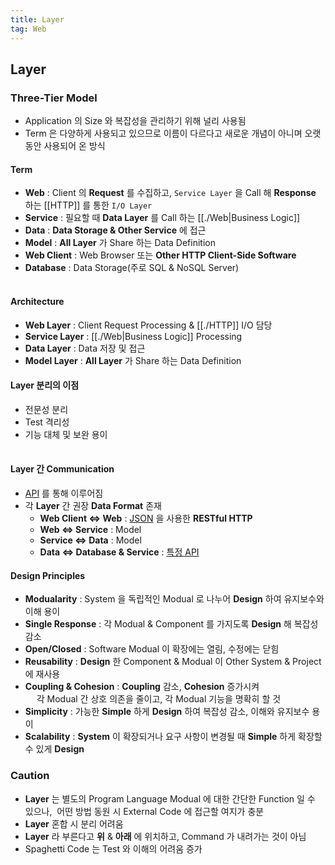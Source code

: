 ```yaml
---
title: Layer
tag: Web
---
```


## Layer

### Three-Tier Model

- Application 의 Size 와 복잡성을 관리하기 위해 널리 사용됨
- Term 은 다양하게 사용되고 있으므로 이름이 다르다고 새로운 개념이 아니며 오랫동안 사용되어 온 방식

#### Term

- **Web** : Client 의 **Request** 를 수집하고, `Service Layer` 을 Call 해 **Response** 하는 [[HTTP]] 를 통한 `I/O Layer`
- **Service** : 필요할 때 **Data Layer** 를 Call 하는 [[./Web|Business Logic]]
- **Data** : **Data Storage & Other Service** 에 접근
- **Model** : **All Layer** 가 Share 하는 Data Definition
- **Web Client** : Web Browser 또는 **Other HTTP Client-Side Software**
- **Database** : Data Storage(주로 SQL & NoSQL Server)

<!-- draw.io diagram -->
<div class="mxgraph" style="margin:auto;max-width:100%;border:1px solid transparent;" data-mxgraph="{&quot;highlight&quot;:&quot;#FFFFFF&quot;,&quot;nav&quot;:true,&quot;resize&quot;:true,&quot;toolbar&quot;:&quot;zoom layers tags lightbox&quot;,&quot;edit&quot;:&quot;_blank&quot;,&quot;xml&quot;:&quot;&lt;mxfile host=\&quot;app.diagrams.net\&quot; agent=\&quot;Mozilla/5.0 (Macintosh; Intel Mac OS X 10_15_7) AppleWebKit/537.36 (KHTML, like Gecko) Chrome/128.0.0.0 Safari/537.36\&quot; version=\&quot;24.7.8\&quot;&gt;\n  &lt;diagram id=\&quot;prtHgNgQTEPvFCAcTncT\&quot; name=\&quot;Page-1\&quot;&gt;\n    &lt;mxGraphModel dx=\&quot;504\&quot; dy=\&quot;703\&quot; grid=\&quot;1\&quot; gridSize=\&quot;10\&quot; guides=\&quot;1\&quot; tooltips=\&quot;1\&quot; connect=\&quot;1\&quot; arrows=\&quot;1\&quot; fold=\&quot;1\&quot; page=\&quot;1\&quot; pageScale=\&quot;1\&quot; pageWidth=\&quot;827\&quot; pageHeight=\&quot;1169\&quot; math=\&quot;0\&quot; shadow=\&quot;0\&quot;&gt;\n      &lt;root&gt;\n        &lt;mxCell id=\&quot;0\&quot; /&gt;\n        &lt;mxCell id=\&quot;1\&quot; parent=\&quot;0\&quot; /&gt;\n        &lt;mxCell id=\&quot;dNxyNK7c78bLwvsdeMH5-11\&quot; value=\&quot;Vertical Layer\&quot; style=\&quot;swimlane;html=1;startSize=20;horizontal=1;containerType=tree;glass=0;\&quot; parent=\&quot;1\&quot; vertex=\&quot;1\&quot;&gt;\n          &lt;mxGeometry x=\&quot;40\&quot; y=\&quot;80\&quot; width=\&quot;680\&quot; height=\&quot;260\&quot; as=\&quot;geometry\&quot;&gt;\n            &lt;mxRectangle x=\&quot;40\&quot; y=\&quot;80\&quot; width=\&quot;90\&quot; height=\&quot;30\&quot; as=\&quot;alternateBounds\&quot; /&gt;\n          &lt;/mxGeometry&gt;\n        &lt;/mxCell&gt;\n        &lt;mxCell id=\&quot;S6ZYbawEhijRoYvT3STJ-4\&quot; value=\&quot;Web Client\&quot; style=\&quot;rounded=1;whiteSpace=wrap;html=1;\&quot; vertex=\&quot;1\&quot; parent=\&quot;dNxyNK7c78bLwvsdeMH5-11\&quot;&gt;\n          &lt;mxGeometry x=\&quot;40\&quot; y=\&quot;50\&quot; width=\&quot;120\&quot; height=\&quot;60\&quot; as=\&quot;geometry\&quot; /&gt;\n        &lt;/mxCell&gt;\n        &lt;mxCell id=\&quot;S6ZYbawEhijRoYvT3STJ-5\&quot; value=\&quot;Service\&quot; style=\&quot;rounded=1;whiteSpace=wrap;html=1;\&quot; vertex=\&quot;1\&quot; parent=\&quot;dNxyNK7c78bLwvsdeMH5-11\&quot;&gt;\n          &lt;mxGeometry x=\&quot;280\&quot; y=\&quot;110\&quot; width=\&quot;120\&quot; height=\&quot;60\&quot; as=\&quot;geometry\&quot; /&gt;\n        &lt;/mxCell&gt;\n        &lt;mxCell id=\&quot;S6ZYbawEhijRoYvT3STJ-6\&quot; value=\&quot;Data\&quot; style=\&quot;rounded=1;whiteSpace=wrap;html=1;\&quot; vertex=\&quot;1\&quot; parent=\&quot;dNxyNK7c78bLwvsdeMH5-11\&quot;&gt;\n          &lt;mxGeometry x=\&quot;280\&quot; y=\&quot;170\&quot; width=\&quot;120\&quot; height=\&quot;60\&quot; as=\&quot;geometry\&quot; /&gt;\n        &lt;/mxCell&gt;\n        &lt;mxCell id=\&quot;S6ZYbawEhijRoYvT3STJ-8\&quot; value=\&quot;Web\&quot; style=\&quot;rounded=1;whiteSpace=wrap;html=1;\&quot; vertex=\&quot;1\&quot; parent=\&quot;dNxyNK7c78bLwvsdeMH5-11\&quot;&gt;\n          &lt;mxGeometry x=\&quot;280\&quot; y=\&quot;50\&quot; width=\&quot;120\&quot; height=\&quot;60\&quot; as=\&quot;geometry\&quot; /&gt;\n        &lt;/mxCell&gt;\n        &lt;mxCell id=\&quot;S6ZYbawEhijRoYvT3STJ-10\&quot; value=\&quot;Model\&quot; style=\&quot;rounded=1;whiteSpace=wrap;html=1;\&quot; vertex=\&quot;1\&quot; parent=\&quot;dNxyNK7c78bLwvsdeMH5-11\&quot;&gt;\n          &lt;mxGeometry x=\&quot;520\&quot; y=\&quot;80\&quot; width=\&quot;120\&quot; height=\&quot;60\&quot; as=\&quot;geometry\&quot; /&gt;\n        &lt;/mxCell&gt;\n        &lt;mxCell id=\&quot;S6ZYbawEhijRoYvT3STJ-11\&quot; value=\&quot;Database\&quot; style=\&quot;rounded=1;whiteSpace=wrap;html=1;\&quot; vertex=\&quot;1\&quot; parent=\&quot;dNxyNK7c78bLwvsdeMH5-11\&quot;&gt;\n          &lt;mxGeometry x=\&quot;520\&quot; y=\&quot;170\&quot; width=\&quot;120\&quot; height=\&quot;60\&quot; as=\&quot;geometry\&quot; /&gt;\n        &lt;/mxCell&gt;\n        &lt;mxCell id=\&quot;S6ZYbawEhijRoYvT3STJ-12\&quot; value=\&quot;\&quot; style=\&quot;endArrow=block;startArrow=block;html=1;rounded=0;exitX=1;exitY=0.5;exitDx=0;exitDy=0;entryX=0;entryY=0.5;entryDx=0;entryDy=0;strokeWidth=3;endFill=1;startFill=1;\&quot; edge=\&quot;1\&quot; parent=\&quot;dNxyNK7c78bLwvsdeMH5-11\&quot; source=\&quot;S6ZYbawEhijRoYvT3STJ-4\&quot; target=\&quot;S6ZYbawEhijRoYvT3STJ-8\&quot;&gt;\n          &lt;mxGeometry width=\&quot;50\&quot; height=\&quot;50\&quot; relative=\&quot;1\&quot; as=\&quot;geometry\&quot;&gt;\n            &lt;mxPoint x=\&quot;390\&quot; y=\&quot;200\&quot; as=\&quot;sourcePoint\&quot; /&gt;\n            &lt;mxPoint x=\&quot;440\&quot; y=\&quot;150\&quot; as=\&quot;targetPoint\&quot; /&gt;\n          &lt;/mxGeometry&gt;\n        &lt;/mxCell&gt;\n        &lt;mxCell id=\&quot;S6ZYbawEhijRoYvT3STJ-13\&quot; value=\&quot;\&quot; style=\&quot;endArrow=block;startArrow=none;html=1;rounded=0;strokeWidth=3;endFill=1;startFill=0;\&quot; edge=\&quot;1\&quot; parent=\&quot;dNxyNK7c78bLwvsdeMH5-11\&quot;&gt;\n          &lt;mxGeometry width=\&quot;50\&quot; height=\&quot;50\&quot; relative=\&quot;1\&quot; as=\&quot;geometry\&quot;&gt;\n            &lt;mxPoint x=\&quot;360\&quot; y=\&quot;123\&quot; as=\&quot;sourcePoint\&quot; /&gt;\n            &lt;mxPoint x=\&quot;360\&quot; y=\&quot;93\&quot; as=\&quot;targetPoint\&quot; /&gt;\n          &lt;/mxGeometry&gt;\n        &lt;/mxCell&gt;\n        &lt;mxCell id=\&quot;S6ZYbawEhijRoYvT3STJ-14\&quot; value=\&quot;\&quot; style=\&quot;endArrow=block;startArrow=none;html=1;rounded=0;strokeWidth=3;endFill=1;startFill=0;\&quot; edge=\&quot;1\&quot; parent=\&quot;dNxyNK7c78bLwvsdeMH5-11\&quot;&gt;\n          &lt;mxGeometry width=\&quot;50\&quot; height=\&quot;50\&quot; relative=\&quot;1\&quot; as=\&quot;geometry\&quot;&gt;\n            &lt;mxPoint x=\&quot;320\&quot; y=\&quot;97\&quot; as=\&quot;sourcePoint\&quot; /&gt;\n            &lt;mxPoint x=\&quot;320\&quot; y=\&quot;127\&quot; as=\&quot;targetPoint\&quot; /&gt;\n          &lt;/mxGeometry&gt;\n        &lt;/mxCell&gt;\n        &lt;mxCell id=\&quot;S6ZYbawEhijRoYvT3STJ-19\&quot; value=\&quot;\&quot; style=\&quot;endArrow=block;startArrow=none;html=1;rounded=0;exitX=1;exitY=0.5;exitDx=0;exitDy=0;entryX=0;entryY=0.5;entryDx=0;entryDy=0;strokeWidth=3;endFill=1;startFill=0;\&quot; edge=\&quot;1\&quot; parent=\&quot;dNxyNK7c78bLwvsdeMH5-11\&quot;&gt;\n          &lt;mxGeometry width=\&quot;50\&quot; height=\&quot;50\&quot; relative=\&quot;1\&quot; as=\&quot;geometry\&quot;&gt;\n            &lt;mxPoint x=\&quot;400\&quot; y=\&quot;210\&quot; as=\&quot;sourcePoint\&quot; /&gt;\n            &lt;mxPoint x=\&quot;520\&quot; y=\&quot;210\&quot; as=\&quot;targetPoint\&quot; /&gt;\n          &lt;/mxGeometry&gt;\n        &lt;/mxCell&gt;\n        &lt;mxCell id=\&quot;S6ZYbawEhijRoYvT3STJ-20\&quot; value=\&quot;\&quot; style=\&quot;endArrow=block;startArrow=none;html=1;rounded=0;exitX=0;exitY=0.25;exitDx=0;exitDy=0;entryX=1;entryY=0.25;entryDx=0;entryDy=0;strokeWidth=3;endFill=1;startFill=0;\&quot; edge=\&quot;1\&quot; parent=\&quot;dNxyNK7c78bLwvsdeMH5-11\&quot;&gt;\n          &lt;mxGeometry width=\&quot;50\&quot; height=\&quot;50\&quot; relative=\&quot;1\&quot; as=\&quot;geometry\&quot;&gt;\n            &lt;mxPoint x=\&quot;520\&quot; y=\&quot;190\&quot; as=\&quot;sourcePoint\&quot; /&gt;\n            &lt;mxPoint x=\&quot;400\&quot; y=\&quot;190\&quot; as=\&quot;targetPoint\&quot; /&gt;\n          &lt;/mxGeometry&gt;\n        &lt;/mxCell&gt;\n        &lt;mxCell id=\&quot;S6ZYbawEhijRoYvT3STJ-22\&quot; value=\&quot;\&quot; style=\&quot;endArrow=none;startArrow=none;html=1;rounded=0;exitX=-0.001;exitY=0.848;exitDx=0;exitDy=0;entryX=1.003;entryY=0.149;entryDx=0;entryDy=0;strokeWidth=3;endFill=0;startFill=0;exitPerimeter=0;entryPerimeter=0;\&quot; edge=\&quot;1\&quot; parent=\&quot;dNxyNK7c78bLwvsdeMH5-11\&quot; source=\&quot;S6ZYbawEhijRoYvT3STJ-10\&quot; target=\&quot;S6ZYbawEhijRoYvT3STJ-6\&quot;&gt;\n          &lt;mxGeometry width=\&quot;50\&quot; height=\&quot;50\&quot; relative=\&quot;1\&quot; as=\&quot;geometry\&quot;&gt;\n            &lt;mxPoint x=\&quot;530\&quot; y=\&quot;195\&quot; as=\&quot;sourcePoint\&quot; /&gt;\n            &lt;mxPoint x=\&quot;410\&quot; y=\&quot;195\&quot; as=\&quot;targetPoint\&quot; /&gt;\n          &lt;/mxGeometry&gt;\n        &lt;/mxCell&gt;\n        &lt;mxCell id=\&quot;S6ZYbawEhijRoYvT3STJ-24\&quot; value=\&quot;\&quot; style=\&quot;endArrow=none;startArrow=none;html=1;rounded=0;exitX=1;exitY=0.5;exitDx=0;exitDy=0;entryX=0;entryY=0.5;entryDx=0;entryDy=0;strokeWidth=3;endFill=0;startFill=0;\&quot; edge=\&quot;1\&quot; parent=\&quot;dNxyNK7c78bLwvsdeMH5-11\&quot;&gt;\n          &lt;mxGeometry width=\&quot;50\&quot; height=\&quot;50\&quot; relative=\&quot;1\&quot; as=\&quot;geometry\&quot;&gt;\n            &lt;mxPoint x=\&quot;400\&quot; y=\&quot;120\&quot; as=\&quot;sourcePoint\&quot; /&gt;\n            &lt;mxPoint x=\&quot;520\&quot; y=\&quot;120\&quot; as=\&quot;targetPoint\&quot; /&gt;\n          &lt;/mxGeometry&gt;\n        &lt;/mxCell&gt;\n        &lt;mxCell id=\&quot;S6ZYbawEhijRoYvT3STJ-25\&quot; value=\&quot;\&quot; style=\&quot;endArrow=none;startArrow=none;html=1;rounded=0;exitX=1;exitY=0.5;exitDx=0;exitDy=0;entryX=0;entryY=0.5;entryDx=0;entryDy=0;strokeWidth=3;endFill=0;startFill=0;\&quot; edge=\&quot;1\&quot; parent=\&quot;dNxyNK7c78bLwvsdeMH5-11\&quot;&gt;\n          &lt;mxGeometry width=\&quot;50\&quot; height=\&quot;50\&quot; relative=\&quot;1\&quot; as=\&quot;geometry\&quot;&gt;\n            &lt;mxPoint x=\&quot;400\&quot; y=\&quot;95\&quot; as=\&quot;sourcePoint\&quot; /&gt;\n            &lt;mxPoint x=\&quot;520\&quot; y=\&quot;95\&quot; as=\&quot;targetPoint\&quot; /&gt;\n          &lt;/mxGeometry&gt;\n        &lt;/mxCell&gt;\n        &lt;mxCell id=\&quot;S6ZYbawEhijRoYvT3STJ-15\&quot; value=\&quot;\&quot; style=\&quot;endArrow=block;startArrow=none;html=1;rounded=0;strokeWidth=3;endFill=1;startFill=0;\&quot; edge=\&quot;1\&quot; parent=\&quot;1\&quot;&gt;\n          &lt;mxGeometry width=\&quot;50\&quot; height=\&quot;50\&quot; relative=\&quot;1\&quot; as=\&quot;geometry\&quot;&gt;\n            &lt;mxPoint x=\&quot;360\&quot; y=\&quot;237\&quot; as=\&quot;sourcePoint\&quot; /&gt;\n            &lt;mxPoint x=\&quot;360\&quot; y=\&quot;267\&quot; as=\&quot;targetPoint\&quot; /&gt;\n          &lt;/mxGeometry&gt;\n        &lt;/mxCell&gt;\n        &lt;mxCell id=\&quot;S6ZYbawEhijRoYvT3STJ-16\&quot; value=\&quot;\&quot; style=\&quot;endArrow=block;startArrow=none;html=1;rounded=0;strokeWidth=3;endFill=1;startFill=0;\&quot; edge=\&quot;1\&quot; parent=\&quot;1\&quot;&gt;\n          &lt;mxGeometry width=\&quot;50\&quot; height=\&quot;50\&quot; relative=\&quot;1\&quot; as=\&quot;geometry\&quot;&gt;\n            &lt;mxPoint x=\&quot;400\&quot; y=\&quot;263\&quot; as=\&quot;sourcePoint\&quot; /&gt;\n            &lt;mxPoint x=\&quot;400\&quot; y=\&quot;233\&quot; as=\&quot;targetPoint\&quot; /&gt;\n          &lt;/mxGeometry&gt;\n        &lt;/mxCell&gt;\n      &lt;/root&gt;\n    &lt;/mxGraphModel&gt;\n  &lt;/diagram&gt;\n&lt;/mxfile&gt;\n&quot;}"></div>
<script type="text/javascript" src="https://viewer.diagrams.net/js/viewer-static.min.js"></script>

#### Architecture

- **Web Layer** : Client Request Processing & [[./HTTP]] I/O 담당
- **Service Layer** : [[./Web|Business Logic]] Processing
- **Data Layer** : Data 저장 및 접근
- **Model Layer** : **All Layer** 가 Share 하는 Data Definition

#### Layer 분리의 이점

- 전문성 분리
- Test 격리성
- 기능 대체 및 보완 용이

<!-- draw.io diagram -->
<div class="mxgraph" style="margin:auto;max-width:100%;border:1px solid transparent;" data-mxgraph="{&quot;highlight&quot;:&quot;#FFFFFF&quot;,&quot;nav&quot;:true,&quot;resize&quot;:true,&quot;toolbar&quot;:&quot;zoom layers tags lightbox&quot;,&quot;edit&quot;:&quot;_blank&quot;,&quot;xml&quot;:&quot;&lt;mxfile host=\&quot;app.diagrams.net\&quot; agent=\&quot;Mozilla/5.0 (Macintosh; Intel Mac OS X 10_15_7) AppleWebKit/537.36 (KHTML, like Gecko) Chrome/128.0.0.0 Safari/537.36\&quot; version=\&quot;24.7.8\&quot;&gt;\n  &lt;diagram id=\&quot;prtHgNgQTEPvFCAcTncT\&quot; name=\&quot;Page-1\&quot;&gt;\n    &lt;mxGraphModel dx=\&quot;679\&quot; dy=\&quot;1202\&quot; grid=\&quot;1\&quot; gridSize=\&quot;10\&quot; guides=\&quot;1\&quot; tooltips=\&quot;1\&quot; connect=\&quot;1\&quot; arrows=\&quot;1\&quot; fold=\&quot;1\&quot; page=\&quot;1\&quot; pageScale=\&quot;1\&quot; pageWidth=\&quot;1169\&quot; pageHeight=\&quot;827\&quot; math=\&quot;0\&quot; shadow=\&quot;0\&quot;&gt;\n      &lt;root&gt;\n        &lt;mxCell id=\&quot;0\&quot; /&gt;\n        &lt;mxCell id=\&quot;1\&quot; parent=\&quot;0\&quot; /&gt;\n        &lt;mxCell id=\&quot;dNxyNK7c78bLwvsdeMH5-11\&quot; value=\&quot;Horizontal Layer\&quot; style=\&quot;swimlane;html=1;startSize=20;horizontal=1;containerType=tree;glass=0;\&quot; parent=\&quot;1\&quot; vertex=\&quot;1\&quot;&gt;\n          &lt;mxGeometry x=\&quot;40\&quot; y=\&quot;80\&quot; width=\&quot;680\&quot; height=\&quot;260\&quot; as=\&quot;geometry\&quot;&gt;\n            &lt;mxRectangle x=\&quot;40\&quot; y=\&quot;80\&quot; width=\&quot;90\&quot; height=\&quot;30\&quot; as=\&quot;alternateBounds\&quot; /&gt;\n          &lt;/mxGeometry&gt;\n        &lt;/mxCell&gt;\n        &lt;mxCell id=\&quot;S6ZYbawEhijRoYvT3STJ-4\&quot; value=\&quot;Web Client\&quot; style=\&quot;rounded=1;whiteSpace=wrap;html=1;\&quot; parent=\&quot;dNxyNK7c78bLwvsdeMH5-11\&quot; vertex=\&quot;1\&quot;&gt;\n          &lt;mxGeometry x=\&quot;40\&quot; y=\&quot;50\&quot; width=\&quot;120\&quot; height=\&quot;60\&quot; as=\&quot;geometry\&quot; /&gt;\n        &lt;/mxCell&gt;\n        &lt;mxCell id=\&quot;S6ZYbawEhijRoYvT3STJ-5\&quot; value=\&quot;Service\&quot; style=\&quot;rounded=1;whiteSpace=wrap;html=1;\&quot; parent=\&quot;dNxyNK7c78bLwvsdeMH5-11\&quot; vertex=\&quot;1\&quot;&gt;\n          &lt;mxGeometry x=\&quot;400\&quot; y=\&quot;50\&quot; width=\&quot;120\&quot; height=\&quot;60\&quot; as=\&quot;geometry\&quot; /&gt;\n        &lt;/mxCell&gt;\n        &lt;mxCell id=\&quot;S6ZYbawEhijRoYvT3STJ-6\&quot; value=\&quot;Data\&quot; style=\&quot;rounded=1;whiteSpace=wrap;html=1;\&quot; parent=\&quot;dNxyNK7c78bLwvsdeMH5-11\&quot; vertex=\&quot;1\&quot;&gt;\n          &lt;mxGeometry x=\&quot;520\&quot; y=\&quot;50\&quot; width=\&quot;120\&quot; height=\&quot;60\&quot; as=\&quot;geometry\&quot; /&gt;\n        &lt;/mxCell&gt;\n        &lt;mxCell id=\&quot;S6ZYbawEhijRoYvT3STJ-8\&quot; value=\&quot;Web\&quot; style=\&quot;rounded=1;whiteSpace=wrap;html=1;\&quot; parent=\&quot;dNxyNK7c78bLwvsdeMH5-11\&quot; vertex=\&quot;1\&quot;&gt;\n          &lt;mxGeometry x=\&quot;280\&quot; y=\&quot;50\&quot; width=\&quot;120\&quot; height=\&quot;60\&quot; as=\&quot;geometry\&quot; /&gt;\n        &lt;/mxCell&gt;\n        &lt;mxCell id=\&quot;S6ZYbawEhijRoYvT3STJ-10\&quot; value=\&quot;Model\&quot; style=\&quot;rounded=1;whiteSpace=wrap;html=1;\&quot; parent=\&quot;dNxyNK7c78bLwvsdeMH5-11\&quot; vertex=\&quot;1\&quot;&gt;\n          &lt;mxGeometry x=\&quot;340\&quot; y=\&quot;150\&quot; width=\&quot;120\&quot; height=\&quot;60\&quot; as=\&quot;geometry\&quot; /&gt;\n        &lt;/mxCell&gt;\n        &lt;mxCell id=\&quot;S6ZYbawEhijRoYvT3STJ-11\&quot; value=\&quot;Database\&quot; style=\&quot;rounded=1;whiteSpace=wrap;html=1;\&quot; parent=\&quot;dNxyNK7c78bLwvsdeMH5-11\&quot; vertex=\&quot;1\&quot;&gt;\n          &lt;mxGeometry x=\&quot;520\&quot; y=\&quot;150\&quot; width=\&quot;120\&quot; height=\&quot;60\&quot; as=\&quot;geometry\&quot; /&gt;\n        &lt;/mxCell&gt;\n        &lt;mxCell id=\&quot;S6ZYbawEhijRoYvT3STJ-12\&quot; value=\&quot;\&quot; style=\&quot;endArrow=block;startArrow=block;html=1;rounded=0;exitX=1;exitY=0.5;exitDx=0;exitDy=0;entryX=0;entryY=0.5;entryDx=0;entryDy=0;strokeWidth=3;endFill=1;startFill=1;\&quot; parent=\&quot;dNxyNK7c78bLwvsdeMH5-11\&quot; source=\&quot;S6ZYbawEhijRoYvT3STJ-4\&quot; target=\&quot;S6ZYbawEhijRoYvT3STJ-8\&quot; edge=\&quot;1\&quot;&gt;\n          &lt;mxGeometry width=\&quot;50\&quot; height=\&quot;50\&quot; relative=\&quot;1\&quot; as=\&quot;geometry\&quot;&gt;\n            &lt;mxPoint x=\&quot;390\&quot; y=\&quot;200\&quot; as=\&quot;sourcePoint\&quot; /&gt;\n            &lt;mxPoint x=\&quot;440\&quot; y=\&quot;150\&quot; as=\&quot;targetPoint\&quot; /&gt;\n          &lt;/mxGeometry&gt;\n        &lt;/mxCell&gt;\n        &lt;mxCell id=\&quot;S6ZYbawEhijRoYvT3STJ-14\&quot; value=\&quot;\&quot; style=\&quot;endArrow=block;startArrow=none;html=1;rounded=0;strokeWidth=3;endFill=1;startFill=0;\&quot; parent=\&quot;dNxyNK7c78bLwvsdeMH5-11\&quot; edge=\&quot;1\&quot;&gt;\n          &lt;mxGeometry width=\&quot;50\&quot; height=\&quot;50\&quot; relative=\&quot;1\&quot; as=\&quot;geometry\&quot;&gt;\n            &lt;mxPoint x=\&quot;413\&quot; y=\&quot;70\&quot; as=\&quot;sourcePoint\&quot; /&gt;\n            &lt;mxPoint x=\&quot;383\&quot; y=\&quot;70\&quot; as=\&quot;targetPoint\&quot; /&gt;\n          &lt;/mxGeometry&gt;\n        &lt;/mxCell&gt;\n        &lt;mxCell id=\&quot;S6ZYbawEhijRoYvT3STJ-15\&quot; value=\&quot;\&quot; style=\&quot;endArrow=block;startArrow=none;html=1;rounded=0;strokeWidth=3;endFill=1;startFill=0;\&quot; parent=\&quot;dNxyNK7c78bLwvsdeMH5-11\&quot; edge=\&quot;1\&quot;&gt;\n          &lt;mxGeometry width=\&quot;50\&quot; height=\&quot;50\&quot; relative=\&quot;1\&quot; as=\&quot;geometry\&quot;&gt;\n            &lt;mxPoint x=\&quot;387\&quot; y=\&quot;90\&quot; as=\&quot;sourcePoint\&quot; /&gt;\n            &lt;mxPoint x=\&quot;417\&quot; y=\&quot;90\&quot; as=\&quot;targetPoint\&quot; /&gt;\n          &lt;/mxGeometry&gt;\n        &lt;/mxCell&gt;\n        &lt;mxCell id=\&quot;VnPoHlpbtceTUFmNNz2N-1\&quot; value=\&quot;\&quot; style=\&quot;endArrow=block;startArrow=none;html=1;rounded=0;strokeWidth=3;endFill=1;startFill=0;\&quot; edge=\&quot;1\&quot; parent=\&quot;dNxyNK7c78bLwvsdeMH5-11\&quot;&gt;\n          &lt;mxGeometry width=\&quot;50\&quot; height=\&quot;50\&quot; relative=\&quot;1\&quot; as=\&quot;geometry\&quot;&gt;\n            &lt;mxPoint x=\&quot;507\&quot; y=\&quot;90\&quot; as=\&quot;sourcePoint\&quot; /&gt;\n            &lt;mxPoint x=\&quot;537\&quot; y=\&quot;90\&quot; as=\&quot;targetPoint\&quot; /&gt;\n          &lt;/mxGeometry&gt;\n        &lt;/mxCell&gt;\n        &lt;mxCell id=\&quot;VnPoHlpbtceTUFmNNz2N-2\&quot; value=\&quot;\&quot; style=\&quot;endArrow=block;startArrow=none;html=1;rounded=0;strokeWidth=3;endFill=1;startFill=0;\&quot; edge=\&quot;1\&quot; parent=\&quot;dNxyNK7c78bLwvsdeMH5-11\&quot;&gt;\n          &lt;mxGeometry width=\&quot;50\&quot; height=\&quot;50\&quot; relative=\&quot;1\&quot; as=\&quot;geometry\&quot;&gt;\n            &lt;mxPoint x=\&quot;532\&quot; y=\&quot;70\&quot; as=\&quot;sourcePoint\&quot; /&gt;\n            &lt;mxPoint x=\&quot;502\&quot; y=\&quot;70\&quot; as=\&quot;targetPoint\&quot; /&gt;\n          &lt;/mxGeometry&gt;\n        &lt;/mxCell&gt;\n        &lt;mxCell id=\&quot;VnPoHlpbtceTUFmNNz2N-6\&quot; value=\&quot;\&quot; style=\&quot;endArrow=block;startArrow=none;html=1;rounded=0;strokeWidth=3;endFill=1;startFill=0;\&quot; edge=\&quot;1\&quot; parent=\&quot;dNxyNK7c78bLwvsdeMH5-11\&quot;&gt;\n          &lt;mxGeometry width=\&quot;50\&quot; height=\&quot;50\&quot; relative=\&quot;1\&quot; as=\&quot;geometry\&quot;&gt;\n            &lt;mxPoint x=\&quot;570\&quot; y=\&quot;110\&quot; as=\&quot;sourcePoint\&quot; /&gt;\n            &lt;mxPoint x=\&quot;570\&quot; y=\&quot;150\&quot; as=\&quot;targetPoint\&quot; /&gt;\n          &lt;/mxGeometry&gt;\n        &lt;/mxCell&gt;\n        &lt;mxCell id=\&quot;VnPoHlpbtceTUFmNNz2N-7\&quot; value=\&quot;\&quot; style=\&quot;endArrow=block;startArrow=none;html=1;rounded=0;strokeWidth=3;endFill=1;startFill=0;\&quot; edge=\&quot;1\&quot; parent=\&quot;dNxyNK7c78bLwvsdeMH5-11\&quot;&gt;\n          &lt;mxGeometry width=\&quot;50\&quot; height=\&quot;50\&quot; relative=\&quot;1\&quot; as=\&quot;geometry\&quot;&gt;\n            &lt;mxPoint x=\&quot;590\&quot; y=\&quot;150\&quot; as=\&quot;sourcePoint\&quot; /&gt;\n            &lt;mxPoint x=\&quot;590\&quot; y=\&quot;110\&quot; as=\&quot;targetPoint\&quot; /&gt;\n          &lt;/mxGeometry&gt;\n        &lt;/mxCell&gt;\n        &lt;mxCell id=\&quot;VnPoHlpbtceTUFmNNz2N-8\&quot; value=\&quot;\&quot; style=\&quot;endArrow=none;startArrow=none;html=1;rounded=0;strokeWidth=3;endFill=0;startFill=0;exitX=0.167;exitY=1;exitDx=0;exitDy=0;exitPerimeter=0;\&quot; edge=\&quot;1\&quot; parent=\&quot;dNxyNK7c78bLwvsdeMH5-11\&quot; source=\&quot;S6ZYbawEhijRoYvT3STJ-6\&quot;&gt;\n          &lt;mxGeometry width=\&quot;50\&quot; height=\&quot;50\&quot; relative=\&quot;1\&quot; as=\&quot;geometry\&quot;&gt;\n            &lt;mxPoint x=\&quot;440\&quot; y=\&quot;130\&quot; as=\&quot;sourcePoint\&quot; /&gt;\n            &lt;mxPoint x=\&quot;440\&quot; y=\&quot;150\&quot; as=\&quot;targetPoint\&quot; /&gt;\n          &lt;/mxGeometry&gt;\n        &lt;/mxCell&gt;\n        &lt;mxCell id=\&quot;VnPoHlpbtceTUFmNNz2N-25\&quot; value=\&quot;\&quot; style=\&quot;endArrow=none;startArrow=none;html=1;rounded=0;strokeWidth=3;endFill=0;startFill=0;\&quot; edge=\&quot;1\&quot; parent=\&quot;dNxyNK7c78bLwvsdeMH5-11\&quot;&gt;\n          &lt;mxGeometry width=\&quot;50\&quot; height=\&quot;50\&quot; relative=\&quot;1\&quot; as=\&quot;geometry\&quot;&gt;\n            &lt;mxPoint x=\&quot;420\&quot; y=\&quot;110\&quot; as=\&quot;sourcePoint\&quot; /&gt;\n            &lt;mxPoint x=\&quot;420\&quot; y=\&quot;130\&quot; as=\&quot;targetPoint\&quot; /&gt;\n            &lt;Array as=\&quot;points\&quot;&gt;\n              &lt;mxPoint x=\&quot;420\&quot; y=\&quot;130\&quot; /&gt;\n              &lt;mxPoint x=\&quot;420\&quot; y=\&quot;150\&quot; /&gt;\n            &lt;/Array&gt;\n          &lt;/mxGeometry&gt;\n        &lt;/mxCell&gt;\n        &lt;mxCell id=\&quot;VnPoHlpbtceTUFmNNz2N-26\&quot; value=\&quot;\&quot; style=\&quot;endArrow=none;startArrow=none;html=1;rounded=0;strokeWidth=3;endFill=0;startFill=0;\&quot; edge=\&quot;1\&quot; parent=\&quot;dNxyNK7c78bLwvsdeMH5-11\&quot;&gt;\n          &lt;mxGeometry width=\&quot;50\&quot; height=\&quot;50\&quot; relative=\&quot;1\&quot; as=\&quot;geometry\&quot;&gt;\n            &lt;mxPoint x=\&quot;380\&quot; y=\&quot;110\&quot; as=\&quot;sourcePoint\&quot; /&gt;\n            &lt;mxPoint x=\&quot;380\&quot; y=\&quot;130\&quot; as=\&quot;targetPoint\&quot; /&gt;\n            &lt;Array as=\&quot;points\&quot;&gt;\n              &lt;mxPoint x=\&quot;380\&quot; y=\&quot;130\&quot; /&gt;\n              &lt;mxPoint x=\&quot;380\&quot; y=\&quot;150\&quot; /&gt;\n            &lt;/Array&gt;\n          &lt;/mxGeometry&gt;\n        &lt;/mxCell&gt;\n      &lt;/root&gt;\n    &lt;/mxGraphModel&gt;\n  &lt;/diagram&gt;\n&lt;/mxfile&gt;\n&quot;}"></div>
<script type="text/javascript" src="https://viewer.diagrams.net/js/viewer-static.min.js"></script>

#### Layer 간 Communication

<ul>
  <li><a href="API Type.md">API</a> 를 통해 이루어짐</li>
  <li>각 <b>Layer</b> 간 권장 <b>Data Format</b> 존재
    <ul>
      <li><b>Web Client &hArr; Web</b> : <a href="JSON & API Data Type.md">JSON</a> 을 사용한 <b>RESTful HTTP</b></li>
      <li><b>Web &hArr; Service</b> : Model</code>
      <li><b>Service &hArr; Data</b> : Model</li>
      <li><b>Data &hArr; Database & Service</b> : <a href="API Type.md">특정 API</a></li>
    </ul>
  </li>
</ul>

#### Design Principles

- **Modualarity** : System 을 독립적인 Modual 로 나누어 **Design** 하여 유지보수와 이해 용이
- **Single Response** : 각 Modual & Component 를 가지도록 **Design** 해 복잡성 감소
- **Open/Closed** : Software Modual 이 확장에는 열림, 수정에는 닫힘
- **Reusability** : **Design** 한 Component & Modual 이 Other System & Project 에 재사용
- **Coupling & Cohesion** : **Coupling** 감소, **Cohesion** 증가시켜<br> &emsp; 각 Modual 간 상호 의존을 줄이고, 각 Modual 기능을 명확히 할 것
- **Simplicity** : 가능한 **Simple** 하게 **Design** 하여 복잡성 감소, 이해와 유지보수 용이
- **Scalability** : **System** 이 확장되거나 요구 사항이 변경될 때 **Simple** 하게 확장할 수 있게 **Design**

### Caution

- **Layer** 는 별도의 Program Language Modual 에 대한 간단한 Function 일 수 있으나, &nbsp;어떤 방법 동원 시 External Code 에 접근할 여지가 충분
- **Layer** 혼합 시 분리 어려움
- **Layer** 라 부른다고 **위** & **아래** 에 위치하고, Command 가 내려가는 것이 아님
- Spaghetti Code 는 Test 와 이해의 어려움 증가
